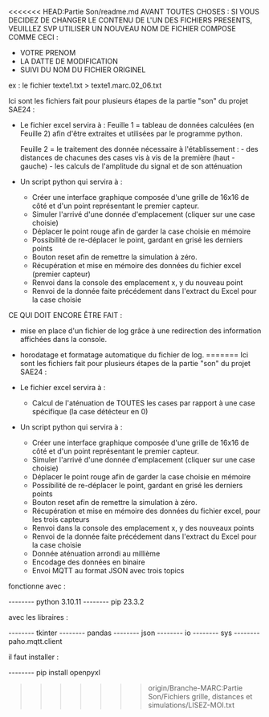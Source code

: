 <<<<<<< HEAD:Partie Son/readme.md
AVANT TOUTES CHOSES : SI VOUS DECIDEZ DE CHANGER LE CONTENU DE L'UN DES FICHIERS 
PRESENTS, VEUILLEZ SVP UTILISER UN NOUVEAU NOM DE FICHIER COMPOSE COMME CECI :
- VOTRE PRENOM 
- LA DATTE DE MODIFICATION 
- SUIVI DU NOM DU FICHIER ORIGINEL

ex : le fichier texte1.txt > texte1.marc.02_06.txt



Ici sont les fichiers fait pour plusieurs étapes de la partie "son" du projet SAE24 :

- Le fichier excel servira à :
	Feuille 1 = tableau de données calculées (en Feuille 2) afin d'être 
	extraites et utilisées par le programme python.

	Feuille 2 = le traitement des donnée nécessaire à l'établissement :
		- des distances de chacunes des cases vis à vis de la première (haut - gauche)
		- les calculs de l'amplitude du signal et de son atténuation
		
- Un script python qui servira à :
	- Créer une interface graphique composée d'une grille de 16x16 de côté et d'un
	point représentant le premier capteur.
	- Simuler l'arrivé d'une donnée d'emplacement (cliquer sur une case choisie)
	- Déplacer le point rouge afin de garder la case choisie en mémoire
	- Possibilité de re-déplacer le point, gardant en grisé les derniers points
	- Bouton reset afin de remettre la simulation à zéro.
	- Récupération et mise en mémoire des données du fichier excel (premier capteur)
	- Renvoi dans la console des emplacement x, y du nouveau point
	- Renvoi de la donnée faite précédement dans l'extract du Excel pour la case choisie

CE QUI DOIT ENCORE ÊTRE FAIT :

- mise en place d'un fichier de log grâce à une redirection des information affichées dans la console.
- horodatage et formatage automatique du fichier de log.
=======
Ici sont les fichiers fait pour plusieurs étapes de la partie "son" du projet SAE24 :

- Le fichier excel servira à :
	- Calcul de l'aténuation de TOUTES les cases par rapport à une case spécifique (la case détécteur en 0)
		
- Un script python qui servira à :
	- Créer une interface graphique composée d'une grille de 16x16 de côté et d'un
	point représentant le premier capteur.
	- Simuler l'arrivé d'une donnée d'emplacement (cliquer sur une case choisie)
	- Déplacer le point rouge afin de garder la case choisie en mémoire
	- Possibilité de re-déplacer le point, gardant en grisé les derniers points
	- Bouton reset afin de remettre la simulation à zéro.
	- Récupération et mise en mémoire des données du fichier excel, pour les trois capteurs
	- Renvoi dans la console des emplacement x, y des nouveaux points
	- Renvoi de la donnée faite précédement dans l'extract du Excel pour la case choisie
	- Donnée aténuation arrondi au millième
	- Encodage des données en binaire
	- Envoi MQTT au format JSON avec trois topics


fonctionne avec :

-------- python 3.10.11
-------- pip 23.3.2

avec les libraires :

-------- tkinter
-------- pandas 
-------- json
-------- io
-------- sys
-------- paho.mqtt.client

il faut installer :

-------- pip install openpyxl
>>>>>>> origin/Branche-MARC:Partie Son/Fichiers grille, distances et simulations/LISEZ-MOI.txt
